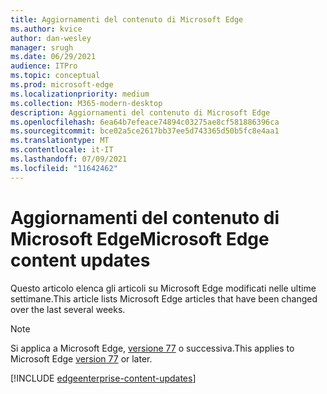 ```yaml
---
title: Aggiornamenti del contenuto di Microsoft Edge
ms.author: kvice
author: dan-wesley
manager: srugh
ms.date: 06/29/2021
audience: ITPro
ms.topic: conceptual
ms.prod: microsoft-edge
ms.localizationpriority: medium
ms.collection: M365-modern-desktop
description: Aggiornamenti del contenuto di Microsoft Edge
ms.openlocfilehash: 6ea64b7efeace74894c03275ae8cf581886396ca
ms.sourcegitcommit: bce02a5ce2617bb37ee5d743365d50b5fc8e4aa1
ms.translationtype: MT
ms.contentlocale: it-IT
ms.lasthandoff: 07/09/2021
ms.locfileid: "11642462"
---
```

# <a name="microsoft-edge-content-updates"></a><span data-ttu-id="ba209-103">Aggiornamenti del contenuto di Microsoft Edge</span><span class="sxs-lookup"><span data-stu-id="ba209-103">Microsoft Edge content updates</span></span>

<span data-ttu-id="ba209-104">Questo articolo elenca gli articoli su Microsoft Edge modificati nelle ultime settimane.</span><span class="sxs-lookup"><span data-stu-id="ba209-104">This article lists Microsoft Edge articles that have been changed over the last several weeks.</span></span>

> [!NOTE]
> <span data-ttu-id="ba209-105">Si applica a Microsoft Edge, [versione 77](https://support.microsoft.com/help/4027011/microsoft-edge-find-out-which-version-you-have?ocid=MicrosoftStore-EdgeVersion) o successiva.</span><span class="sxs-lookup"><span data-stu-id="ba209-105">This applies to Microsoft Edge [version 77](https://support.microsoft.com/help/4027011/microsoft-edge-find-out-which-version-you-have?ocid=MicrosoftStore-EdgeVersion) or later.</span></span>

[!INCLUDE [edgeenterprise-content-updates](./includes/edgeenterprise-content-updates.md)]
